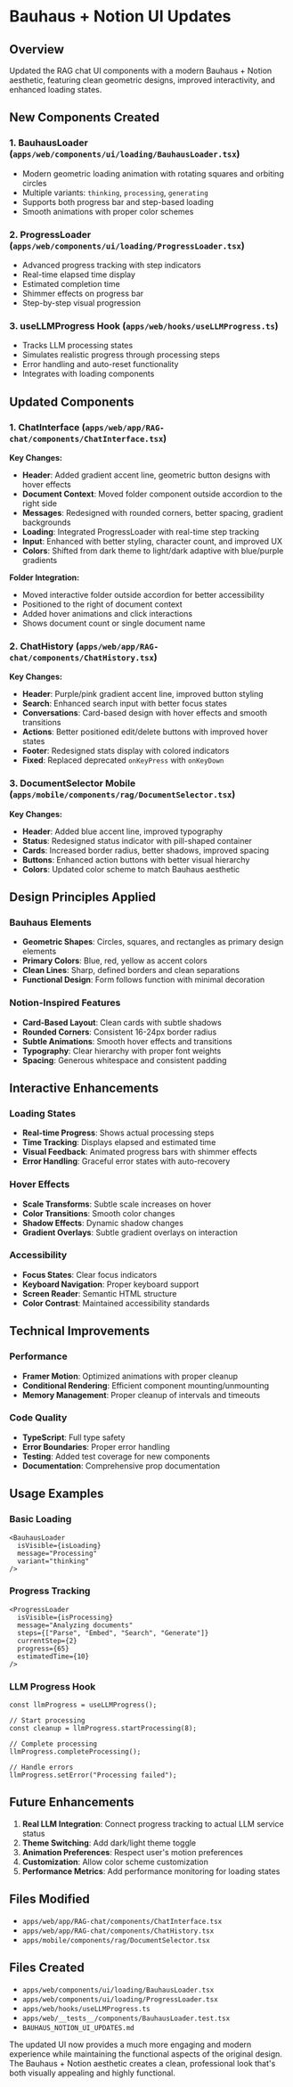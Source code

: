 # Bauhaus + Notion UI Updates

## Overview
Updated the RAG chat UI components with a modern Bauhaus + Notion aesthetic, featuring clean geometric designs, improved interactivity, and enhanced loading states.

## New Components Created

### 1. BauhausLoader (`apps/web/components/ui/loading/BauhausLoader.tsx`)
- Modern geometric loading animation with rotating squares and orbiting circles
- Multiple variants: `thinking`, `processing`, `generating`
- Supports both progress bar and step-based loading
- Smooth animations with proper color schemes

### 2. ProgressLoader (`apps/web/components/ui/loading/ProgressLoader.tsx`)
- Advanced progress tracking with step indicators
- Real-time elapsed time display
- Estimated completion time
- Shimmer effects on progress bar
- Step-by-step visual progression

### 3. useLLMProgress Hook (`apps/web/hooks/useLLMProgress.ts`)
- Tracks LLM processing states
- Simulates realistic progress through processing steps
- Error handling and auto-reset functionality
- Integrates with loading components

## Updated Components

### 1. ChatInterface (`apps/web/app/RAG-chat/components/ChatInterface.tsx`)

**Key Changes:**
- **Header**: Added gradient accent line, geometric button designs with hover effects
- **Document Context**: Moved folder component outside accordion to the right side
- **Messages**: Redesigned with rounded corners, better spacing, gradient backgrounds
- **Loading**: Integrated ProgressLoader with real-time step tracking
- **Input**: Enhanced with better styling, character count, and improved UX
- **Colors**: Shifted from dark theme to light/dark adaptive with blue/purple gradients

**Folder Integration:**
- Moved interactive folder outside accordion for better accessibility
- Positioned to the right of document context
- Added hover animations and click interactions
- Shows document count or single document name

### 2. ChatHistory (`apps/web/app/RAG-chat/components/ChatHistory.tsx`)

**Key Changes:**
- **Header**: Purple/pink gradient accent line, improved button styling
- **Search**: Enhanced search input with better focus states
- **Conversations**: Card-based design with hover effects and smooth transitions
- **Actions**: Better positioned edit/delete buttons with improved hover states
- **Footer**: Redesigned stats display with colored indicators
- **Fixed**: Replaced deprecated `onKeyPress` with `onKeyDown`

### 3. DocumentSelector Mobile (`apps/mobile/components/rag/DocumentSelector.tsx`)

**Key Changes:**
- **Header**: Added blue accent line, improved typography
- **Status**: Redesigned status indicator with pill-shaped container
- **Cards**: Increased border radius, better shadows, improved spacing
- **Buttons**: Enhanced action buttons with better visual hierarchy
- **Colors**: Updated color scheme to match Bauhaus aesthetic

## Design Principles Applied

### Bauhaus Elements
- **Geometric Shapes**: Circles, squares, and rectangles as primary design elements
- **Primary Colors**: Blue, red, yellow as accent colors
- **Clean Lines**: Sharp, defined borders and clean separations
- **Functional Design**: Form follows function with minimal decoration

### Notion-Inspired Features
- **Card-Based Layout**: Clean cards with subtle shadows
- **Rounded Corners**: Consistent 16-24px border radius
- **Subtle Animations**: Smooth hover effects and transitions
- **Typography**: Clear hierarchy with proper font weights
- **Spacing**: Generous whitespace and consistent padding

## Interactive Enhancements

### Loading States
- **Real-time Progress**: Shows actual processing steps
- **Time Tracking**: Displays elapsed and estimated time
- **Visual Feedback**: Animated progress bars with shimmer effects
- **Error Handling**: Graceful error states with auto-recovery

### Hover Effects
- **Scale Transforms**: Subtle scale increases on hover
- **Color Transitions**: Smooth color changes
- **Shadow Effects**: Dynamic shadow changes
- **Gradient Overlays**: Subtle gradient overlays on interaction

### Accessibility
- **Focus States**: Clear focus indicators
- **Keyboard Navigation**: Proper keyboard support
- **Screen Reader**: Semantic HTML structure
- **Color Contrast**: Maintained accessibility standards

## Technical Improvements

### Performance
- **Framer Motion**: Optimized animations with proper cleanup
- **Conditional Rendering**: Efficient component mounting/unmounting
- **Memory Management**: Proper cleanup of intervals and timeouts

### Code Quality
- **TypeScript**: Full type safety
- **Error Boundaries**: Proper error handling
- **Testing**: Added test coverage for new components
- **Documentation**: Comprehensive prop documentation

## Usage Examples

### Basic Loading
```tsx
<BauhausLoader
  isVisible={isLoading}
  message="Processing"
  variant="thinking"
/>
```

### Progress Tracking
```tsx
<ProgressLoader
  isVisible={isProcessing}
  message="Analyzing documents"
  steps={["Parse", "Embed", "Search", "Generate"]}
  currentStep={2}
  progress={65}
  estimatedTime={10}
/>
```

### LLM Progress Hook
```tsx
const llmProgress = useLLMProgress();

// Start processing
const cleanup = llmProgress.startProcessing(8);

// Complete processing
llmProgress.completeProcessing();

// Handle errors
llmProgress.setError("Processing failed");
```

## Future Enhancements

1. **Real LLM Integration**: Connect progress tracking to actual LLM service status
2. **Theme Switching**: Add dark/light theme toggle
3. **Animation Preferences**: Respect user's motion preferences
4. **Customization**: Allow color scheme customization
5. **Performance Metrics**: Add performance monitoring for loading states

## Files Modified

- `apps/web/app/RAG-chat/components/ChatInterface.tsx`
- `apps/web/app/RAG-chat/components/ChatHistory.tsx`
- `apps/mobile/components/rag/DocumentSelector.tsx`

## Files Created

- `apps/web/components/ui/loading/BauhausLoader.tsx`
- `apps/web/components/ui/loading/ProgressLoader.tsx`
- `apps/web/hooks/useLLMProgress.ts`
- `apps/web/__tests__/components/BauhausLoader.test.tsx`
- `BAUHAUS_NOTION_UI_UPDATES.md`

The updated UI now provides a much more engaging and modern experience while maintaining the functional aspects of the original design. The Bauhaus + Notion aesthetic creates a clean, professional look that's both visually appealing and highly functional.